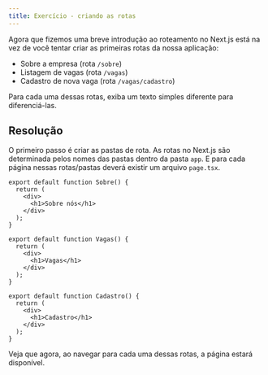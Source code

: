 ```yaml
---
title: Exercício - criando as rotas
---
```


Agora que fizemos uma breve introdução ao roteamento no Next.js está na vez de você tentar criar as primeiras rotas da nossa aplicação:

- Sobre a empresa (rota `/sobre`)
- Listagem de vagas (rota `/vagas`)
- Cadastro de nova vaga (rota `/vagas/cadastro`)

Para cada uma dessas rotas, exiba um texto simples diferente para diferenciá-las.

## Resolução

O primeiro passo é criar as pastas de rota. As rotas no Next.js são determinada pelos nomes das pastas dentro da pasta `app`. E para cada página nessas rotas/pastas deverá existir um arquivo `page.tsx`.

```tsx title="app/sobre/page.tsx"
export default function Sobre() {
  return (
    <div>
      <h1>Sobre nós</h1>
    </div>
  );
}
```

```tsx title="app/vagas/page.tsx"
export default function Vagas() {
  return (
    <div>
      <h1>Vagas</h1>
    </div>
  );
}
```

```tsx title="app/vagas/cadastro/page.tsx"
export default function Cadastro() {
  return (
    <div>
      <h1>Cadastro</h1>
    </div>
  );
}
```

Veja que agora, ao navegar para cada uma dessas rotas, a página estará disponível.
